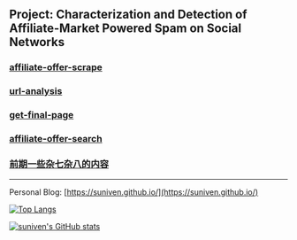 ## Project: Characterization and Detection of Affiliate-Market Powered Spam on Social Networks

### [affiliate-offer-scrape](https://github.com/suniven/affiliate-offer-scrape)

### [url-analysis](https://github.com/suniven/url-analysis)

### [get-final-page](https://github.com/suniven/get-final-page)

### [affiliate-offer-search](https://github.com/suniven/affiliate-offer-search)

### [前期一些杂七杂八的内容](https://github.com/suniven/youtube-shorts)

---

Personal Blog: [https://suniven.github.io/](https://suniven.github.io/)

[![Top Langs](https://github-readme-stats.vercel.app/api/top-langs/?username=suniven&layout=compact&hide=html)](https://github.com/suniven/github-readme-stats)

[![suniven's GitHub stats](https://github-readme-stats.vercel.app/api?username=suniven?count_private=true)](https://github.com/suniven/github-readme-stats&show_icons=true&theme=radical)
